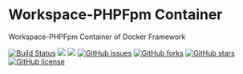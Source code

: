 # Workspace-PHPFpm Container
Workspace-PHPFpm Container of Docker Framework

[![Build Status](https://travis-ci.org/dockerframework/workspace-phpfpm.svg?branch=master)](https://travis-ci.org/dockerframework/workspace-phpfpm) [![](https://images.microbadger.com/badges/image/dockerframework/workspace-phpfpm:latest.svg)](https://microbadger.com/images/dockerframework/workspace-phpfpm:latest "Layers") [![](https://images.microbadger.com/badges/version/dockerframework/workspace-phpfpm:latest.svg)](https://microbadger.com/images/dockerframework/workspace-phpfpm:latest "Version") [![GitHub issues](https://img.shields.io/github/issues/dockerframework/workspace-phpfpm.svg)](https://github.com/dockerframework/workspace-phpfpm/issues) [![GitHub forks](https://img.shields.io/github/forks/dockerframework/workspace-phpfpm.svg)](https://github.com/dockerframework/workspace-phpfpm/network) [![GitHub stars](https://img.shields.io/github/stars/dockerframework/workspace-phpfpm.svg)](https://github.com/dockerframework/workspace-phpfpm/stargazers) [![GitHub license](https://img.shields.io/badge/license-MIT-blue.svg)](https://raw.githubusercontent.com/dockerframework/workspace-phpfpm/master/LICENSE)
